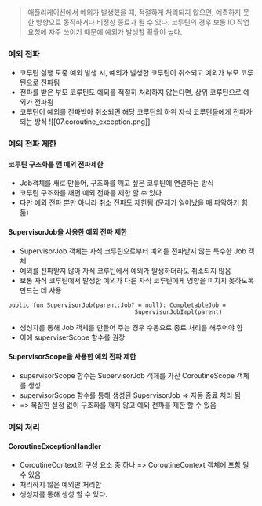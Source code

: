> 애플리케이션에서 예외가 발생했을 때, 적절하게 처리되지 않으면, 예측하지 못한 방향으로 동작하거나 비정상 종료가 될 수 있다.
> 코루틴의 경우 보통 IO 작업 요청에 자주 쓰이기 때문에 예외가 발생할 확률이 높다.

### 예외 전파
- 코루틴 실행 도중 예외 발생 시, 예외가 발생한 코루틴이 취소되고 예외가 부모 코루틴으로 전파됨
- 전파를 받은 부모 코루틴도 예외를 적절히 처리하지 않는다면, 상위 코루틴으로 예외가 전파됨
- 코루틴이 예외를 전파받아 취소되면 해당 코루틴의 하위 자식 코루틴들에게 전파가 되는 방식
![[07.coroutine_exception.png]]

### 예외 전파 제한 
#### 코루틴 구조화를 깬 예외 전파제한 
- Job객체를 새로 만들어, 구조화를 깨고 싶은 코루틴에 연결하는 방식
- 코루틴 구조화를 깨면 예외 전파를 제한 할 수 있다.
- 다만 예외 전파 뿐만 아니라 취소 전파도 제한됨 (문제가 일어났을 때 파악하기 힘듦)

#### SupervisorJob을 사용한 예외 전파 제한
- SupervisorJob 객체는 자식 코루틴으로부터 예외를 전파받지 않는 특수한 Job 객체
- 예외를 전파받지 않아 자식 코루틴에서 예외가 발생하더라도 취소되지 않음
- 보통 자식 코루틴에서 발생한 예외가 다른 자식 코루틴에게 영향을 미치지 못하도록 만드는 데 사용 
```
public fun SupervisorJob(parent:Job? = null): CompletableJob = 
									SupervisorJobImpl(parent)
```

- 생성자를 통해 Job 객체를 만들어 주는 경우 수동으로 종료 처리를 해주어야 함
- 이에 superviserScope 함수를 권장 

#### SupervisorScope을 사용한 예외 전파 제한 
- supervisorScope 함수는 SupervisorJob 객체를 가진 CoroutineScope 객체를 생성
- supervisorScope 함수를 통해 생성된 SupervisorJob => 자동 종료 처리 됨
- => 복잡한 설정 없이 구조화를 깨지 않고 예외 전파를 제한 할 수 있음

### 예외 처리 

#### CoroutineExceptionHandler
- CoroutineContext의 구성 요소 중 하나 => CoroutineContext 객체에 포함 될 수 있음
- 처리하지 않은 예외만 처리함 
- 생성자를 통해 생성 할 수 있다.
